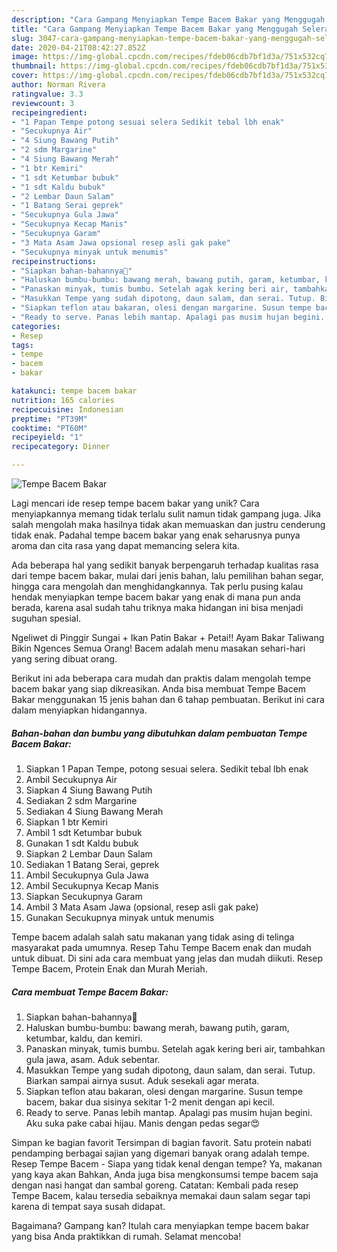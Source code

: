 ```yaml
---
description: "Cara Gampang Menyiapkan Tempe Bacem Bakar yang Menggugah Selera"
title: "Cara Gampang Menyiapkan Tempe Bacem Bakar yang Menggugah Selera"
slug: 3047-cara-gampang-menyiapkan-tempe-bacem-bakar-yang-menggugah-selera
date: 2020-04-21T08:42:27.852Z
image: https://img-global.cpcdn.com/recipes/fdeb06cdb7bf1d3a/751x532cq70/tempe-bacem-bakar-foto-resep-utama.jpg
thumbnail: https://img-global.cpcdn.com/recipes/fdeb06cdb7bf1d3a/751x532cq70/tempe-bacem-bakar-foto-resep-utama.jpg
cover: https://img-global.cpcdn.com/recipes/fdeb06cdb7bf1d3a/751x532cq70/tempe-bacem-bakar-foto-resep-utama.jpg
author: Norman Rivera
ratingvalue: 3.3
reviewcount: 3
recipeingredient:
- "1 Papan Tempe potong sesuai selera Sedikit tebal lbh enak"
- "Secukupnya Air"
- "4 Siung Bawang Putih"
- "2 sdm Margarine"
- "4 Siung Bawang Merah"
- "1 btr Kemiri"
- "1 sdt Ketumbar bubuk"
- "1 sdt Kaldu bubuk"
- "2 Lembar Daun Salam"
- "1 Batang Serai geprek"
- "Secukupnya Gula Jawa"
- "Secukupnya Kecap Manis"
- "Secukupnya Garam"
- "3 Mata Asam Jawa opsional resep asli gak pake"
- "Secukupnya minyak untuk menumis"
recipeinstructions:
- "Siapkan bahan-bahannya🙂"
- "Haluskan bumbu-bumbu: bawang merah, bawang putih, garam, ketumbar, kaldu, dan kemiri."
- "Panaskan minyak, tumis bumbu. Setelah agak kering beri air, tambahkan gula jawa, asam. Aduk sebentar."
- "Masukkan Tempe yang sudah dipotong, daun salam, dan serai. Tutup. Biarkan sampai airnya susut. Aduk sesekali agar merata."
- "Siapkan teflon atau bakaran, olesi dengan margarine. Susun tempe bacem, bakar dua sisinya sekitar 1-2 menit dengan api kecil."
- "Ready to serve. Panas lebih mantap. Apalagi pas musim hujan begini. Aku suka pake cabai hijau. Manis dengan pedas segar😍"
categories:
- Resep
tags:
- tempe
- bacem
- bakar

katakunci: tempe bacem bakar 
nutrition: 165 calories
recipecuisine: Indonesian
preptime: "PT39M"
cooktime: "PT60M"
recipeyield: "1"
recipecategory: Dinner

---
```



![Tempe Bacem Bakar](https://img-global.cpcdn.com/recipes/fdeb06cdb7bf1d3a/751x532cq70/tempe-bacem-bakar-foto-resep-utama.jpg)

Lagi mencari ide resep tempe bacem bakar yang unik? Cara menyiapkannya memang tidak terlalu sulit namun tidak gampang juga. Jika salah mengolah maka hasilnya tidak akan memuaskan dan justru cenderung tidak enak. Padahal tempe bacem bakar yang enak seharusnya punya aroma dan cita rasa yang dapat memancing selera kita.

Ada beberapa hal yang sedikit banyak berpengaruh terhadap kualitas rasa dari tempe bacem bakar, mulai dari jenis bahan, lalu pemilihan bahan segar, hingga cara mengolah dan menghidangkannya. Tak perlu pusing kalau hendak menyiapkan tempe bacem bakar yang enak di mana pun anda berada, karena asal sudah tahu triknya maka hidangan ini bisa menjadi suguhan spesial.

Ngeliwet di Pinggir Sungai + Ikan Patin Bakar + Petai!! Ayam Bakar Taliwang Bikin Ngences Semua Orang! Bacem adalah menu masakan sehari-hari yang sering dibuat orang.


Berikut ini ada beberapa cara mudah dan praktis dalam mengolah tempe bacem bakar yang siap dikreasikan. Anda bisa membuat Tempe Bacem Bakar menggunakan 15 jenis bahan dan 6 tahap pembuatan. Berikut ini cara dalam menyiapkan hidangannya.

<!--inarticleads1-->

##### Bahan-bahan dan bumbu yang dibutuhkan dalam pembuatan Tempe Bacem Bakar:

1. Siapkan 1 Papan Tempe, potong sesuai selera. Sedikit tebal lbh enak
1. Ambil Secukupnya Air
1. Siapkan 4 Siung Bawang Putih
1. Sediakan 2 sdm Margarine
1. Sediakan 4 Siung Bawang Merah
1. Siapkan 1 btr Kemiri
1. Ambil 1 sdt Ketumbar bubuk
1. Gunakan 1 sdt Kaldu bubuk
1. Siapkan 2 Lembar Daun Salam
1. Sediakan 1 Batang Serai, geprek
1. Ambil Secukupnya Gula Jawa
1. Ambil Secukupnya Kecap Manis
1. Siapkan Secukupnya Garam
1. Ambil 3 Mata Asam Jawa (opsional, resep asli gak pake)
1. Gunakan Secukupnya minyak untuk menumis


Tempe bacem adalah salah satu makanan yang tidak asing di telinga masyarakat pada umumnya. Resep Tahu Tempe Bacem enak dan mudah untuk dibuat. Di sini ada cara membuat yang jelas dan mudah diikuti. Resep Tempe Bacem, Protein Enak dan Murah Meriah. 

<!--inarticleads2-->

##### Cara membuat Tempe Bacem Bakar:

1. Siapkan bahan-bahannya🙂
1. Haluskan bumbu-bumbu: bawang merah, bawang putih, garam, ketumbar, kaldu, dan kemiri.
1. Panaskan minyak, tumis bumbu. Setelah agak kering beri air, tambahkan gula jawa, asam. Aduk sebentar.
1. Masukkan Tempe yang sudah dipotong, daun salam, dan serai. Tutup. Biarkan sampai airnya susut. Aduk sesekali agar merata.
1. Siapkan teflon atau bakaran, olesi dengan margarine. Susun tempe bacem, bakar dua sisinya sekitar 1-2 menit dengan api kecil.
1. Ready to serve. Panas lebih mantap. Apalagi pas musim hujan begini. Aku suka pake cabai hijau. Manis dengan pedas segar😍


Simpan ke bagian favorit Tersimpan di bagian favorit. Satu protein nabati pendamping berbagai sajian yang digemari banyak orang adalah tempe. Resep Tempe Bacem - Siapa yang tidak kenal dengan tempe? Ya, makanan yang kaya akan Bahkan, Anda juga bisa mengkonsumsi tempe bacem saja dengan nasi hangat dan sambal goreng. Catatan: Kembali pada resep Tempe Bacem, kalau tersedia sebaiknya memakai daun salam segar tapi karena di tempat saya susah didapat. 

Bagaimana? Gampang kan? Itulah cara menyiapkan tempe bacem bakar yang bisa Anda praktikkan di rumah. Selamat mencoba!
